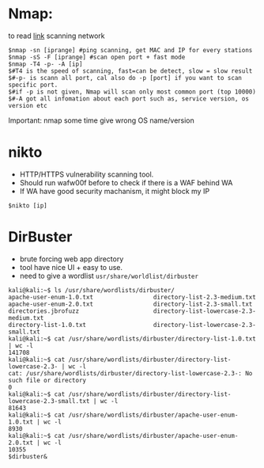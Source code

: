 # Nmap:
to read [link](https://docs.google.com/document/d/1q0FziVZM3zCWhcgtPpljVPzkBX0fMAh6ebrXVM5rg08/edit)
scanning network
```console
$nmap -sn [iprange] #ping scanning, get MAC and IP for every stations
$nmap -sS -F [iprange] #scan open port + fast mode
$nmap -T4 -p- -A [ip]
$#T4 is the speed of scanning, fast=can be detect, slow = slow result
$#-p- is scann all port, cal also do -p [port] if you want to scan specific port.
$#if -p is not given, Nmap will scan only most common port (top 10000)
$#-A got all infomation about each port such as, service version, os version etc
```
Important: nmap some time give wrong OS name/version 

# nikto
- HTTP/HTTPS vulnerability scanning tool.
- Should run wafw00f before to check if there is a WAF behind WA
- If WA have good security machanism, it might block my IP
```console
$nikto [ip]  
```
# DirBuster
- brute forcing web app directory
- tool have nice UI + easy to use.
- need to give a wordlist ```usr/share/worldlist/dirbuster```
```console
kali@kali:~$ ls /usr/share/wordlists/dirbuster/
apache-user-enum-1.0.txt                 directory-list-2.3-medium.txt
apache-user-enum-2.0.txt                 directory-list-2.3-small.txt
directories.jbrofuzz                     directory-list-lowercase-2.3-medium.txt
directory-list-1.0.txt                   directory-list-lowercase-2.3-small.txt
kali@kali:~$ cat /usr/share/wordlists/dirbuster/directory-list-1.0.txt | wc -l
141708
kali@kali:~$ cat /usr/share/wordlists/dirbuster/directory-list-lowercase-2.3- | wc -l
cat: /usr/share/wordlists/dirbuster/directory-list-lowercase-2.3-: No such file or directory
0
kali@kali:~$ cat /usr/share/wordlists/dirbuster/directory-list-lowercase-2.3-small.txt | wc -l
81643
kali@kali:~$ cat /usr/share/wordlists/dirbuster/apache-user-enum-1.0.txt | wc -l
8930
kali@kali:~$ cat /usr/share/wordlists/dirbuster/apache-user-enum-2.0.txt | wc -l
10355
$dirbuster&
```